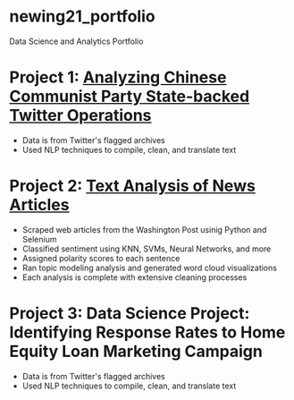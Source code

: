 # newing21_portfolio
Data Science and Analytics Portfolio

# Project 1: [Analyzing Chinese Communist Party State-backed Twitter Operations](https://github.com/newing21/CCP_Tweet_Analysis)
* Data is from Twitter's flagged archives
* Used NLP techniques to compile, clean, and translate text

# Project 2: [Text Analysis of News Articles](https://github.com/newing21/Text-Analytics-and-Sentiment-Analysis)
* Scraped web articles from the Washington Post usinig Python and Selenium
* Classified sentiment using KNN, SVMs, Neural Networks, and more
* Assigned polarity scores to each sentence
* Ran topic modeling analysis and generated word cloud visualizations
* Each analysis is complete with extensive cleaning processes

# Project 3: Data Science Project: Identifying Response Rates to Home Equity Loan Marketing Campaign
* Data is from Twitter's flagged archives
* Used NLP techniques to compile, clean, and translate text

